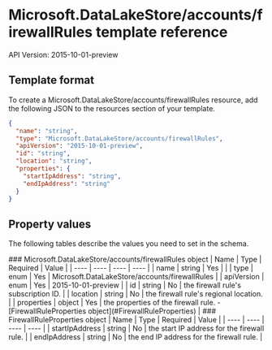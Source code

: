 # Microsoft.DataLakeStore/accounts/firewallRules template reference
API Version: 2015-10-01-preview
## Template format

To create a Microsoft.DataLakeStore/accounts/firewallRules resource, add the following JSON to the resources section of your template.

```json
{
  "name": "string",
  "type": "Microsoft.DataLakeStore/accounts/firewallRules",
  "apiVersion": "2015-10-01-preview",
  "id": "string",
  "location": "string",
  "properties": {
    "startIpAddress": "string",
    "endIpAddress": "string"
  }
}
```
## Property values

The following tables describe the values you need to set in the schema.

<a id="Microsoft.DataLakeStore/accounts/firewallRules" />
### Microsoft.DataLakeStore/accounts/firewallRules object
|  Name | Type | Required | Value |
|  ---- | ---- | ---- | ---- |
|  name | string | Yes |  |
|  type | enum | Yes | Microsoft.DataLakeStore/accounts/firewallRules |
|  apiVersion | enum | Yes | 2015-10-01-preview |
|  id | string | No | the firewall rule's subscription ID. |
|  location | string | No | the firewall rule's regional location. |
|  properties | object | Yes | the properties of the firewall rule. - [FirewallRuleProperties object](#FirewallRuleProperties) |


<a id="FirewallRuleProperties" />
### FirewallRuleProperties object
|  Name | Type | Required | Value |
|  ---- | ---- | ---- | ---- |
|  startIpAddress | string | No | the start IP address for the firewall rule. |
|  endIpAddress | string | No | the end IP address for the firewall rule. |

